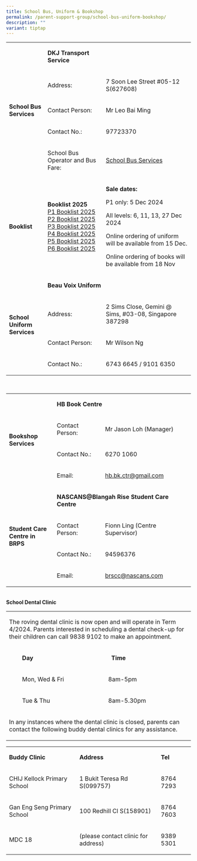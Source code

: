 ```yaml
---
title: School Bus, Uniform & Bookshop
permalink: /parent-support-group/school-bus-uniform-bookshop/
description: ""
variant: tiptap
---
```

<table style="minWidth: 75px">
<colgroup>
<col>
<col>
<col>
</colgroup>
<tbody>
<tr>
<td rowspan="5" colspan="1">
<p><strong>School Bus<br>Services</strong>
</p>
</td>
<td rowspan="1" colspan="2">
<p><strong>DKJ Transport<br>Service</strong>
</p>
</td>
</tr>
<tr>
<td rowspan="1" colspan="1">
<p>Address:</p>
</td>
<td rowspan="1" colspan="1">
<p>7 Soon Lee Street #05-12 S(627608)</p>
</td>
</tr>
<tr>
<td rowspan="1" colspan="1">
<p>Contact Person:</p>
</td>
<td rowspan="1" colspan="1">
<p>Mr Leo Bai Ming</p>
</td>
</tr>
<tr>
<td rowspan="1" colspan="1">
<p>Contact No.:</p>
</td>
<td rowspan="1" colspan="1">
<p>97723370</p>
</td>
</tr>
<tr>
<td rowspan="1" colspan="1">
<p>School Bus Operator and Bus Fare:</p>
</td>
<td rowspan="1" colspan="1">
<p><a href="/files/Booklist%202024/School_Bus_Fare.pdf" rel="noopener noreferrer nofollow" target="_blank">School Bus Services</a>
</p>
</td>
</tr>
<tr>
<td rowspan="1" colspan="1">
<p><strong>Booklist</strong>
</p>
</td>
<td rowspan="1" colspan="1">
<p><strong>Booklist 2025</strong>
<br><a href="/files/Booklist 2025/BR_Booklist_2025_P1.pdf" rel="noopener noreferrer nofollow" target="_blank">P1 Booklist 2025</a>
<br><a href="/files/Booklist 2025/BR_Booklist_2025_P2.pdf" rel="noopener noreferrer nofollow" target="_blank">P2 Booklist 2025</a>
<br><a href="/files/Booklist 2025/BR_Booklist_2025_P3.pdf" rel="noopener noreferrer nofollow" target="_blank">P3 Booklist 2025</a>
<br><a href="/files/Booklist 2025/BR_Booklist_2025_P4.pdf" rel="noopener noreferrer nofollow" target="_blank">P4 Booklist 2025</a>
<br><a href="/files/Booklist 2025/BR_Booklist_2025_P5.pdf" rel="noopener noreferrer nofollow" target="_blank">P5 Booklist 2025</a>
<br><a href="/files/Booklist 2025/BR_Booklist_2025_P6.pdf" rel="noopener noreferrer nofollow" target="_blank">P6 Booklist 2025</a>
</p>
</td>
<td rowspan="1" colspan="1">
<p><strong>Sale dates:      </strong>
</p>
<p>P1 only: 5 Dec 2024</p>
<p>All levels: 6, 11, 13, 27 Dec 2024</p>
<p>Online ordering of uniform will be available from 15 Dec.</p>
<p>Online ordering of books will be available from 18 Nov</p>
</td>
</tr>
<tr>
<td rowspan="4" colspan="1">
<p><strong>School Uniform<br>Services</strong>
</p>
</td>
<td rowspan="1" colspan="2">
<p><strong>Beau Voix Uniform</strong>
</p>
</td>
</tr>
<tr>
<td rowspan="1" colspan="1">
<p>Address:</p>
</td>
<td rowspan="1" colspan="1">
<p>2 Sims Close, Gemini @ Sims, #03-08, Singapore 387298</p>
</td>
</tr>
<tr>
<td rowspan="1" colspan="1">
<p>Contact Person:</p>
</td>
<td rowspan="1" colspan="1">
<p>Mr Wilson Ng</p>
</td>
</tr>
<tr>
<td rowspan="1" colspan="1">
<p>Contact No.:</p>
</td>
<td rowspan="1" colspan="1">
<p>6743 6645 / 9101 6350</p>
</td>
</tr>
</tbody>
</table>
<p>
<br>
</p>
<table style="minWidth: 75px">
<colgroup>
<col>
<col>
<col>
</colgroup>
<tbody>
<tr>
<td rowspan="4" colspan="1">
<p><strong>Bookshop<br>Services</strong>
</p>
</td>
<td rowspan="1" colspan="2">
<p><strong>HB Book Centre</strong>
</p>
</td>
</tr>
<tr>
<td rowspan="1" colspan="1">
<p>Contact Person:</p>
</td>
<td rowspan="1" colspan="1">
<p>Mr Jason Loh (Manager)</p>
</td>
</tr>
<tr>
<td rowspan="1" colspan="1">
<p>Contact No.:</p>
</td>
<td rowspan="1" colspan="1">
<p>6270 1060</p>
</td>
</tr>
<tr>
<td rowspan="1" colspan="1">
<p>Email:</p>
</td>
<td rowspan="1" colspan="1">
<p><a href="mailto:hb.bk.ctr@gmail.com" rel="noopener noreferrer nofollow" target="_blank">hb.bk.ctr@gmail.com</a>
</p>
</td>
</tr>
<tr>
<td rowspan="4" colspan="1">
<p><strong>Student Care<br>Centre in BRPS</strong>
</p>
</td>
<td rowspan="1" colspan="2">
<p><strong>NASCANS@Blangah Rise Student Care Centre</strong>
</p>
</td>
</tr>
<tr>
<td rowspan="1" colspan="1">
<p>Contact Person:</p>
</td>
<td rowspan="1" colspan="1">
<p>Fionn Ling (Centre Supervisor)</p>
</td>
</tr>
<tr>
<td rowspan="1" colspan="1">
<p>Contact No.:</p>
</td>
<td rowspan="1" colspan="1">
<p>94596376</p>
</td>
</tr>
<tr>
<td rowspan="1" colspan="1">
<p>Email:</p>
</td>
<td rowspan="1" colspan="1">
<p><a href="mailto:brscc@nascans.com" rel="noopener noreferrer nofollow" target="_blank">brscc@nascans.com</a>
</p>
</td>
</tr>
</tbody>
</table>
<p>
<br><strong>School Dental Clinic</strong>
</p>
<table style="minWidth: 75px">
<colgroup>
<col>
<col>
<col>
</colgroup>
<tbody>
<tr>
<td rowspan="1" colspan="3">
<p>The roving dental clinic is now open and will operate in Term 4/2024.
Parents interested in scheduling a dental check-up for their children can
call 9838 9102 to make an appointment.</p>
</td>
</tr>
<tr>
<td rowspan="1" colspan="1">
<p></p>
</td>
<td rowspan="1" colspan="1">
<p><strong>Day</strong>
</p>
</td>
<td rowspan="1" colspan="1">
<p><strong>&nbsp; Time</strong>
</p>
</td>
</tr>
<tr>
<td rowspan="1" colspan="1">
<p></p>
</td>
<td rowspan="1" colspan="1">
<p>Mon, Wed &amp; Fri</p>
</td>
<td rowspan="1" colspan="1">
<p>8am-5pm</p>
</td>
</tr>
<tr>
<td rowspan="1" colspan="1">
<p></p>
</td>
<td rowspan="1" colspan="1">
<p>Tue &amp; Thu</p>
</td>
<td rowspan="1" colspan="1">
<p>8am-5.30pm</p>
</td>
</tr>
<tr>
<td rowspan="1" colspan="3">
<p></p>
<p>In any instances where the dental clinic is closed, parents can contact
the following buddy dental clinics for any assistance.</p>
</td>
</tr>
</tbody>
</table>
<table style="minWidth: 75px">
<colgroup>
<col>
<col>
<col>
</colgroup>
<tbody>
<tr>
<td rowspan="1" colspan="1">
<p><strong>Buddy Clinic</strong>
</p>
</td>
<td rowspan="1" colspan="1">
<p><strong>Address</strong>
</p>
</td>
<td rowspan="1" colspan="1">
<p><strong>Tel</strong>
</p>
</td>
</tr>
<tr>
<td rowspan="1" colspan="1">
<p>CHIJ Kellock Primary School</p>
</td>
<td rowspan="1" colspan="1">
<p>1 Bukit Teresa Rd S(099757)</p>
</td>
<td rowspan="1" colspan="1">
<p>8764 7293</p>
</td>
</tr>
<tr>
<td rowspan="1" colspan="1">
<p>Gan Eng Seng Primary School</p>
</td>
<td rowspan="1" colspan="1">
<p>100 Redhill Cl S(158901)</p>
</td>
<td rowspan="1" colspan="1">
<p>8764 7603</p>
</td>
</tr>
<tr>
<td rowspan="1" colspan="1">
<p>MDC 18</p>
</td>
<td rowspan="1" colspan="1">
<p>(please contact clinic for address)</p>
</td>
<td rowspan="1" colspan="1">
<p>9389 5301</p>
</td>
</tr>
</tbody>
</table>
<p></p>